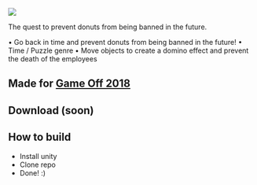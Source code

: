 ![](./Assets/Resources/logo.png)

The quest to prevent donuts from being banned in the future.

• Go back in time and prevent donuts from being banned in the future!
• Time / Puzzle genre
• Move objects to create a domino effect and prevent the death of the employees

## Made for [Game Off 2018](https://failcake.itch.io/timedonut)

## Download (soon)

## How to build
- Install unity
- Clone repo
- Done! :)
